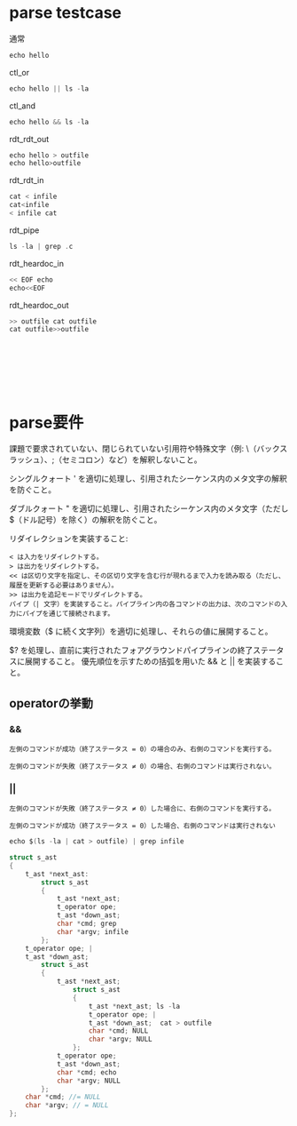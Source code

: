 # parse testcase

通常
```c
echo hello
```
ctl_or
```c
echo hello || ls -la
```
ctl_and
```c
echo hello && ls -la
```
rdt_rdt_out
```c
echo hello > outfile
echo hello>outfile
```
rdt_rdt_in
```c
cat < infile
cat<infile
< infile cat
```
rdt_pipe
```c
ls -la | grep .c
```
rdt_heardoc_in
```c
<< EOF echo
echo<<EOF
```
rdt_heardoc_out
```c
>> outfile cat outfile
cat outfile>>outfile
```
```c

```
```c

```
```c

```
```c

```
```c

```
```c

```
```c

```


# parse要件
課題で要求されていない、閉じられていない引用符や特殊文字（例: \（バックスラッシュ）、;（セミコロン）など）を解釈しないこと。

シングルクォート ' を適切に処理し、引用されたシーケンス内のメタ文字の解釈を防ぐこと。

ダブルクォート " を適切に処理し、引用されたシーケンス内のメタ文字（ただし $（ドル記号）を除く）の解釈を防ぐこと。

リダイレクションを実装すること:
```
< は入力をリダイレクトする。
> は出力をリダイレクトする。
<< は区切り文字を指定し、その区切り文字を含む行が現れるまで入力を読み取る（ただし、履歴を更新する必要はありません）。
>> は出力を追記モードでリダイレクトする。
パイプ（| 文字）を実装すること。パイプライン内の各コマンドの出力は、次のコマンドの入力にパイプを通じて接続されます。
```

環境変数（$ に続く文字列）を適切に処理し、それらの値に展開すること。

$? を処理し、直前に実行されたフォアグラウンドパイプラインの終了ステータスに展開すること。
優先順位を示すための括弧を用いた && と || を実装すること。

## operatorの挙動

### &&
```
左側のコマンドが成功（終了ステータス = 0）の場合のみ、右側のコマンドを実行する。

左側のコマンドが失敗（終了ステータス ≠ 0）の場合、右側のコマンドは実行されない。
```

### ||
```
左側のコマンドが失敗（終了ステータス ≠ 0）した場合に、右側のコマンドを実行する。

左側のコマンドが成功（終了ステータス = 0）した場合、右側のコマンドは実行されない
```

```c
echo $(ls -la | cat > outfile) | grep infile

struct s_ast
{
	t_ast *next_ast: 
		struct s_ast
		{
			t_ast *next_ast;
			t_operator ope; 
			t_ast *down_ast;
			char *cmd; grep
			char *argv; infile
        };
	t_operator ope; | 
	t_ast *down_ast;
		struct s_ast
		{
			t_ast *next_ast;
				struct s_ast
				{
					t_ast *next_ast; ls -la 
					t_operator ope; |
					t_ast *down_ast;  cat > outfile
					char *cmd; NULL
					char *argv; NULL
				};
			t_operator ope;
			t_ast *down_ast;
			char *cmd; echo
			char *argv; NULL
        };
	char *cmd; //= NULL
	char *argv; // = NULL
};

```
